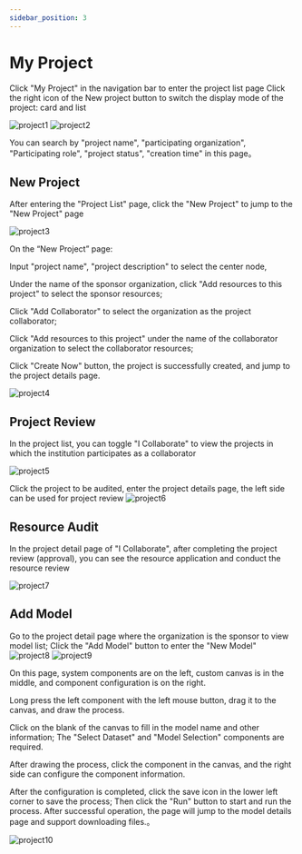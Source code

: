 ```yaml
---
sidebar_position: 3
---
```


# My Project
Click "My Project" in the navigation bar to enter the project list page
Click the right icon of the New project button to switch the display mode of the project: card and list

![project1](/img/project1.png) 
![project2](/img/project2.png) 

You can search by "project name", "participating organization", "Participating role", "project status", "creation time" in this page。

## New Project
After entering the "Project List" page, click the "New Project" to jump to the "New Project" page

![project3](/img/project3.png) 

On the “New Project” page:

Input "project name", "project description" to select the center node,

Under the name of the sponsor organization, click "Add resources to this project" to select the sponsor resources;

Click "Add Collaborator" to select the organization as the project collaborator;

Click "Add resources to this project" under the name of the collaborator organization to select the collaborator resources;

Click "Create Now" button, the project is successfully created, and jump to the project details page.

![project4](/img/project4.png)

## Project Review

In the project list, you can toggle "I Collaborate" to view the projects in which the institution participates as a collaborator

![project5](/img/project5.png)

Click the project to be audited, enter the project details page, the left side can be used for project review
![project6](/img/project6.png)

## Resource Audit
In the project detail page of "I Collaborate", after completing the project review (approval), you can see the resource application and conduct the resource review

![project7](/img/project7.png)

## Add Model
Go to the project detail page where the organization is the sponsor to view model list; Click the "Add Model" button to enter the "New Model"
![project8](/img/project8.png)
![project9](/img/project9.png)

On this page, system components are on the left, custom canvas is in the middle, and component configuration is on the right.

Long press the left component with the left mouse button, drag it to the canvas, and draw the process.

Click on the blank of the canvas to fill in the model name and other information; The "Select Dataset" and "Model Selection" components are required.

After drawing the process, click the component in the canvas, and the right side can configure the component information.

After the configuration is completed, click the save icon in the lower left corner to save the process; Then click the "Run" button to start and run the process. After successful operation, the page will jump to the model details page and support downloading files.。

![project10](/img/project10.png)